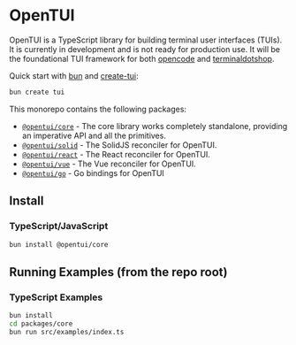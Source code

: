 # OpenTUI

OpenTUI is a TypeScript library for building terminal user interfaces (TUIs). It is currently in
development and is not ready for production use. It will be the foundational TUI framework for both
[opencode](https://opencode.ai) and [terminaldotshop](https://terminal.shop).

Quick start with [bun](https://bun.sh) and [create-tui](https://github.com/msmps/create-tui):

```bash
bun create tui
```

This monorepo contains the following packages:

- [`@opentui/core`](packages/core) - The core library works completely standalone, providing an imperative API and all the primitives.
- [`@opentui/solid`](packages/solid) - The SolidJS reconciler for OpenTUI.
- [`@opentui/react`](packages/react) - The React reconciler for OpenTUI.
- [`@opentui/vue`](packages/vue) - The Vue reconciler for OpenTUI.
- [`@opentui/go`](packages/go) - Go bindings for OpenTUI

## Install

### TypeScript/JavaScript

```bash
bun install @opentui/core
```

## Running Examples (from the repo root)

### TypeScript Examples

```bash
bun install
cd packages/core
bun run src/examples/index.ts
```
